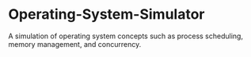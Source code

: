 # Operating-System-Simulator
A simulation of operating system concepts such as process scheduling, memory management, and concurrency.
